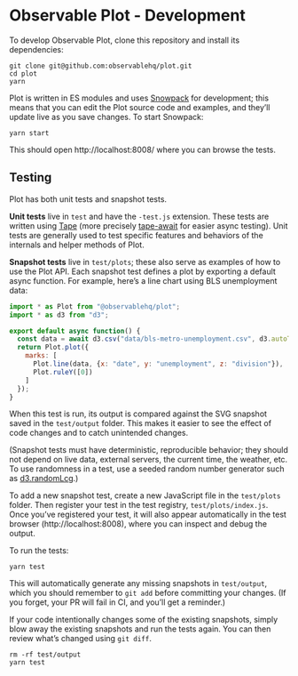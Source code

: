 # Observable Plot - Development

To develop Observable Plot, clone this repository and install its dependencies:

```
git clone git@github.com:observablehq/plot.git
cd plot
yarn
```

Plot is written in ES modules and uses [Snowpack](https://snowpack.dev/) for
development; this means that you can edit the Plot source code and examples, and
they’ll update live as you save changes. To start Snowpack:

```
yarn start
```

This should open http://localhost:8008/ where you can browse the tests.

## Testing

Plot has both unit tests and snapshot tests.

**Unit tests** live in `test` and have the `-test.js` extension. These tests are
written using [Tape](https://github.com/substack/tape) (more precisely
[tape-await](https://github.com/mbostock/tape-await) for easier async testing).
Unit tests are generally used to test specific features and behaviors of the
internals and helper methods of Plot.

**Snapshot tests** live in `test/plots`; these also serve as examples of how to
use the Plot API. Each snapshot test defines a plot by exporting a default async
function. For example, here’s a line chart using BLS unemployment data:

```js
import * as Plot from "@observablehq/plot";
import * as d3 from "d3";

export default async function() {
  const data = await d3.csv("data/bls-metro-unemployment.csv", d3.autoType);
  return Plot.plot({
    marks: [
      Plot.line(data, {x: "date", y: "unemployment", z: "division"}),
      Plot.ruleY([0])
    ]
  });
}
```

When this test is run, its output is compared against the SVG snapshot saved in
the `test/output` folder. This makes it easier to see the effect of code changes
and to catch unintended changes.

(Snapshot tests must have deterministic, reproducible behavior; they should not
depend on live data, external servers, the current time, the weather, etc. To
use randomness in a test, use a seeded random number generator such as
[d3.randomLcg](https://github.com/d3/d3-random/blob/master/README.md#randomLcg).)

To add a new snapshot test, create a new JavaScript file in the `test/plots`
folder. Then register your test in the test registry, `test/plots/index.js`.
Once you’ve registered your test, it will also appear automatically in the test
browser (http://localhost:8008), where you can inspect and debug the output.

To run the tests:

```
yarn test
```

This will automatically generate any missing snapshots in `test/output`, which
you should remember to `git add` before committing your changes. (If you forget,
your PR will fail in CI, and you’ll get a reminder.)

If your code intentionally changes some of the existing snapshots, simply blow
away the existing snapshots and run the tests again. You can then review what’s
changed using `git diff`.

```
rm -rf test/output
yarn test
```
